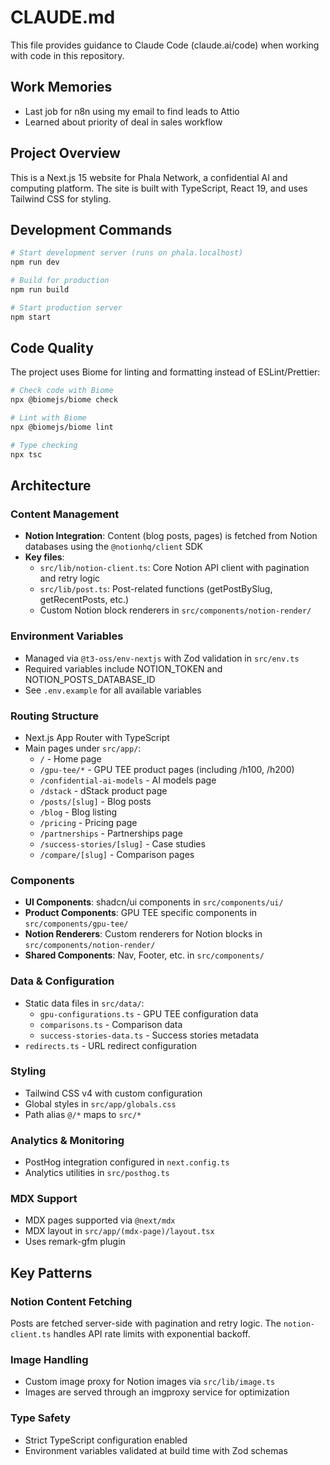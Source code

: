 # CLAUDE.md

This file provides guidance to Claude Code (claude.ai/code) when working with code in this repository.

## Work Memories
- Last job for n8n using my email to find leads to Attio
- Learned about priority of deal in sales workflow

## Project Overview

This is a Next.js 15 website for Phala Network, a confidential AI and computing platform. The site is built with TypeScript, React 19, and uses Tailwind CSS for styling.

## Development Commands

```bash
# Start development server (runs on phala.localhost)
npm run dev

# Build for production
npm run build

# Start production server
npm start
```

## Code Quality

The project uses Biome for linting and formatting instead of ESLint/Prettier:

```bash
# Check code with Biome
npx @biomejs/biome check

# Lint with Biome
npx @biomejs/biome lint

# Type checking
npx tsc
```

## Architecture

### Content Management
- **Notion Integration**: Content (blog posts, pages) is fetched from Notion databases using the `@notionhq/client` SDK
- **Key files**:
  - `src/lib/notion-client.ts`: Core Notion API client with pagination and retry logic
  - `src/lib/post.ts`: Post-related functions (getPostBySlug, getRecentPosts, etc.)
  - Custom Notion block renderers in `src/components/notion-render/`

### Environment Variables
- Managed via `@t3-oss/env-nextjs` with Zod validation in `src/env.ts`
- Required variables include NOTION_TOKEN and NOTION_POSTS_DATABASE_ID
- See `.env.example` for all available variables

### Routing Structure
- Next.js App Router with TypeScript
- Main pages under `src/app/`:
  - `/` - Home page
  - `/gpu-tee/*` - GPU TEE product pages (including /h100, /h200)
  - `/confidential-ai-models` - AI models page
  - `/dstack` - dStack product page
  - `/posts/[slug]` - Blog posts
  - `/blog` - Blog listing
  - `/pricing` - Pricing page
  - `/partnerships` - Partnerships page
  - `/success-stories/[slug]` - Case studies
  - `/compare/[slug]` - Comparison pages

### Components
- **UI Components**: shadcn/ui components in `src/components/ui/`
- **Product Components**: GPU TEE specific components in `src/components/gpu-tee/`
- **Notion Renderers**: Custom renderers for Notion blocks in `src/components/notion-render/`
- **Shared Components**: Nav, Footer, etc. in `src/components/`

### Data & Configuration
- Static data files in `src/data/`:
  - `gpu-configurations.ts` - GPU TEE configuration data
  - `comparisons.ts` - Comparison data
  - `success-stories-data.ts` - Success stories metadata
- `redirects.ts` - URL redirect configuration

### Styling
- Tailwind CSS v4 with custom configuration
- Global styles in `src/app/globals.css`
- Path alias `@/*` maps to `src/*`

### Analytics & Monitoring
- PostHog integration configured in `next.config.ts`
- Analytics utilities in `src/posthog.ts`

### MDX Support
- MDX pages supported via `@next/mdx`
- MDX layout in `src/app/(mdx-page)/layout.tsx`
- Uses remark-gfm plugin

## Key Patterns

### Notion Content Fetching
Posts are fetched server-side with pagination and retry logic. The `notion-client.ts` handles API rate limits with exponential backoff.

### Image Handling
- Custom image proxy for Notion images via `src/lib/image.ts`
- Images are served through an imgproxy service for optimization

### Type Safety
- Strict TypeScript configuration enabled
- Environment variables validated at build time with Zod schemas
